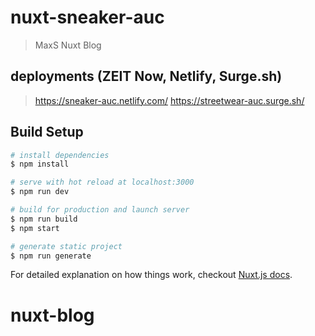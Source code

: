 # nuxt-sneaker-auc

> MaxS Nuxt Blog

## deployments (ZEIT Now, Netlify, Surge.sh)

> https://sneaker-auc.netlify.com/
> https://streetwear-auc.surge.sh/

## Build Setup

``` bash
# install dependencies
$ npm install

# serve with hot reload at localhost:3000
$ npm run dev

# build for production and launch server
$ npm run build
$ npm start

# generate static project
$ npm run generate
```

For detailed explanation on how things work, checkout [Nuxt.js docs](https://nuxtjs.org).
# nuxt-blog
